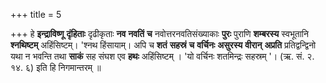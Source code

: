 +++
title = 5

+++
हे **इन्द्राविष्णू** **दृंहिताः** दृढीकृताः **नव** **नवतिं** **च** नवोत्तरनवतिसंख्याकाः **पुरः** पुराणि **शम्बरस्य** स्वभूतानि **श्नथिष्टम्** अहिंसिष्टम्। 'श्नथ हिंसायाम्। अपि च **शतं** **सहस्रं** **च** **वर्चिनः** **असुरस्य** **वीरान्** **अप्रति** प्रतिद्वन्द्विनो यथा न भवन्ति तथा **साकं** सह संघश एव **हथः** अहिंसिष्टम् । 'यो वर्चिनः शतमिन्द्रः सहस्रम् '। (ऋ. सं. २. १४. ६) इति हि निगमान्तरम् ॥